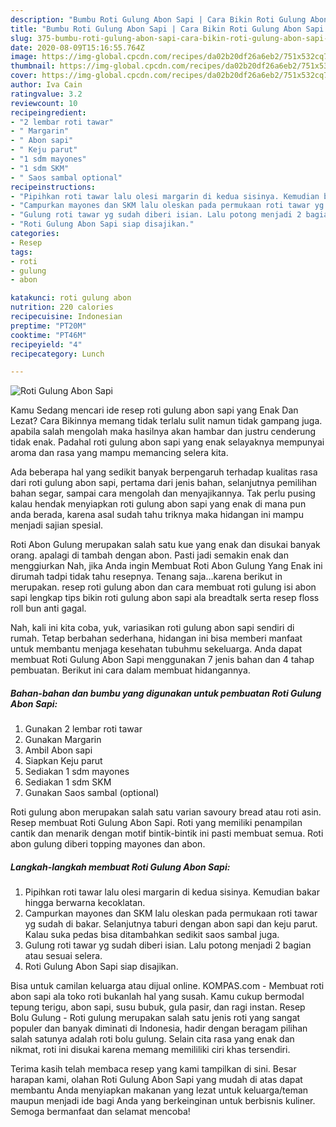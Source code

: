 ```yaml
---
description: "Bumbu Roti Gulung Abon Sapi | Cara Bikin Roti Gulung Abon Sapi Yang Lezat"
title: "Bumbu Roti Gulung Abon Sapi | Cara Bikin Roti Gulung Abon Sapi Yang Lezat"
slug: 375-bumbu-roti-gulung-abon-sapi-cara-bikin-roti-gulung-abon-sapi-yang-lezat
date: 2020-08-09T15:16:55.764Z
image: https://img-global.cpcdn.com/recipes/da02b20df26a6eb2/751x532cq70/roti-gulung-abon-sapi-foto-resep-utama.jpg
thumbnail: https://img-global.cpcdn.com/recipes/da02b20df26a6eb2/751x532cq70/roti-gulung-abon-sapi-foto-resep-utama.jpg
cover: https://img-global.cpcdn.com/recipes/da02b20df26a6eb2/751x532cq70/roti-gulung-abon-sapi-foto-resep-utama.jpg
author: Iva Cain
ratingvalue: 3.2
reviewcount: 10
recipeingredient:
- "2 lembar roti tawar"
- " Margarin"
- " Abon sapi"
- " Keju parut"
- "1 sdm mayones"
- "1 sdm SKM"
- " Saos sambal optional"
recipeinstructions:
- "Pipihkan roti tawar lalu olesi margarin di kedua sisinya. Kemudian bakar hingga berwarna kecoklatan."
- "Campurkan mayones dan SKM lalu oleskan pada permukaan roti tawar yg sudah di bakar. Selanjutnya taburi dengan abon sapi dan keju parut. Kalau suka pedas bisa ditambahkan sedikit saos sambal juga."
- "Gulung roti tawar yg sudah diberi isian. Lalu potong menjadi 2 bagian atau sesuai selera."
- "Roti Gulung Abon Sapi siap disajikan."
categories:
- Resep
tags:
- roti
- gulung
- abon

katakunci: roti gulung abon 
nutrition: 220 calories
recipecuisine: Indonesian
preptime: "PT20M"
cooktime: "PT46M"
recipeyield: "4"
recipecategory: Lunch

---
```



![Roti Gulung Abon Sapi](https://img-global.cpcdn.com/recipes/da02b20df26a6eb2/751x532cq70/roti-gulung-abon-sapi-foto-resep-utama.jpg)

Kamu Sedang mencari ide resep roti gulung abon sapi yang Enak Dan Lezat? Cara Bikinnya memang tidak terlalu sulit namun tidak gampang juga. apabila salah mengolah maka hasilnya akan hambar dan justru cenderung tidak enak. Padahal roti gulung abon sapi yang enak selayaknya mempunyai aroma dan rasa yang mampu memancing selera kita.

Ada beberapa hal yang sedikit banyak berpengaruh terhadap kualitas rasa dari roti gulung abon sapi, pertama dari jenis bahan, selanjutnya pemilihan bahan segar, sampai cara mengolah dan menyajikannya. Tak perlu pusing kalau hendak menyiapkan roti gulung abon sapi yang enak di mana pun anda berada, karena asal sudah tahu triknya maka hidangan ini mampu menjadi sajian spesial.

Roti Abon Gulung merupakan salah satu kue yang enak dan disukai banyak orang. apalagi di tambah dengan abon. Pasti jadi semakin enak dan menggiurkan Nah, jika Anda ingin Membuat Roti Abon Gulung Yang Enak ini dirumah tadpi tidak tahu resepnya. Tenang saja…karena berikut in merupakan. resep roti gulung abon dan cara membuat roti gulung isi abon sapi lengkap tips bikin roti gulung abon sapi ala breadtalk serta resep floss roll bun anti gagal.


Nah, kali ini kita coba, yuk, variasikan roti gulung abon sapi sendiri di rumah. Tetap berbahan sederhana, hidangan ini bisa memberi manfaat untuk membantu menjaga kesehatan tubuhmu sekeluarga. Anda dapat membuat Roti Gulung Abon Sapi menggunakan 7 jenis bahan dan 4 tahap pembuatan. Berikut ini cara dalam membuat hidangannya.

<!--inarticleads1-->

##### Bahan-bahan dan bumbu yang digunakan untuk pembuatan Roti Gulung Abon Sapi:

1. Gunakan 2 lembar roti tawar
1. Gunakan  Margarin
1. Ambil  Abon sapi
1. Siapkan  Keju parut
1. Sediakan 1 sdm mayones
1. Sediakan 1 sdm SKM
1. Gunakan  Saos sambal (optional)


Roti gulung abon merupakan salah satu varian savoury bread atau roti asin. Resep membuat Roti Gulung Abon Sapi. Roti yang memiliki penampilan cantik dan menarik dengan motif bintik-bintik ini pasti membuat semua. Roti abon gulung diberi topping mayones dan abon. 

<!--inarticleads2-->

##### Langkah-langkah membuat Roti Gulung Abon Sapi:

1. Pipihkan roti tawar lalu olesi margarin di kedua sisinya. Kemudian bakar hingga berwarna kecoklatan.
1. Campurkan mayones dan SKM lalu oleskan pada permukaan roti tawar yg sudah di bakar. Selanjutnya taburi dengan abon sapi dan keju parut. Kalau suka pedas bisa ditambahkan sedikit saos sambal juga.
1. Gulung roti tawar yg sudah diberi isian. Lalu potong menjadi 2 bagian atau sesuai selera.
1. Roti Gulung Abon Sapi siap disajikan.


Bisa untuk camilan keluarga atau dijual online. KOMPAS.com - Membuat roti abon sapi ala toko roti bukanlah hal yang susah. Kamu cukup bermodal tepung terigu, abon sapi, susu bubuk, gula pasir, dan ragi instan. Resep Bolu Gulung - Roti gulung merupakan salah satu jenis roti yang sangat populer dan banyak diminati di Indonesia, hadir dengan beragam pilihan salah satunya adalah roti bolu gulung. Selain cita rasa yang enak dan nikmat, roti ini disukai karena memang memililiki ciri khas tersendiri. 

Terima kasih telah membaca resep yang kami tampilkan di sini. Besar harapan kami, olahan Roti Gulung Abon Sapi yang mudah di atas dapat membantu Anda menyiapkan makanan yang lezat untuk keluarga/teman maupun menjadi ide bagi Anda yang berkeinginan untuk berbisnis kuliner. Semoga bermanfaat dan selamat mencoba!
